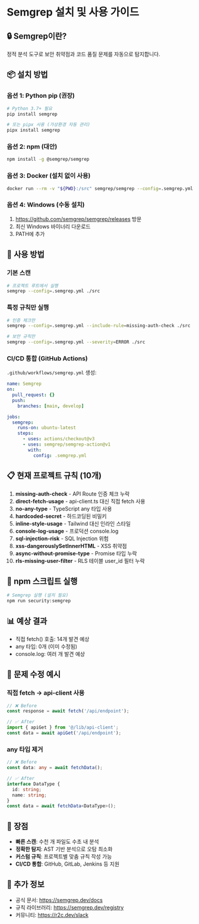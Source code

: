 # Semgrep 설치 및 사용 가이드

## 🔒 Semgrep이란?
정적 분석 도구로 보안 취약점과 코드 품질 문제를 자동으로 탐지합니다.

## 📦 설치 방법

### 옵션 1: Python pip (권장)
```bash
# Python 3.7+ 필요
pip install semgrep

# 또는 pipx 사용 (가상환경 자동 관리)
pipx install semgrep
```

### 옵션 2: npm (대안)
```bash
npm install -g @semgrep/semgrep
```

### 옵션 3: Docker (설치 없이 사용)
```bash
docker run --rm -v "${PWD}:/src" semgrep/semgrep --config=.semgrep.yml
```

### 옵션 4: Windows (수동 설치)
1. https://github.com/semgrep/semgrep/releases 방문
2. 최신 Windows 바이너리 다운로드
3. PATH에 추가

## 🚀 사용 방법

### 기본 스캔
```bash
# 프로젝트 루트에서 실행
semgrep --config=.semgrep.yml ./src
```

### 특정 규칙만 실행
```bash
# 인증 체크만
semgrep --config=.semgrep.yml --include-rule=missing-auth-check ./src

# 보안 규칙만
semgrep --config=.semgrep.yml --severity=ERROR ./src
```

### CI/CD 통합 (GitHub Actions)
`.github/workflows/semgrep.yml` 생성:
```yaml
name: Semgrep
on:
  pull_request: {}
  push:
    branches: [main, develop]

jobs:
  semgrep:
    runs-on: ubuntu-latest
    steps:
      - uses: actions/checkout@v3
      - uses: semgrep/semgrep-action@v1
        with:
          config: .semgrep.yml
```

## 📋 현재 프로젝트 규칙 (10개)

1. **missing-auth-check** - API Route 인증 체크 누락
2. **direct-fetch-usage** - api-client.ts 대신 직접 fetch 사용
3. **no-any-type** - TypeScript any 타입 사용
4. **hardcoded-secret** - 하드코딩된 비밀키
5. **inline-style-usage** - Tailwind 대신 인라인 스타일
6. **console-log-usage** - 프로덕션 console.log
7. **sql-injection-risk** - SQL Injection 위험
8. **xss-dangerouslySetInnerHTML** - XSS 취약점
9. **async-without-promise-type** - Promise 타입 누락
10. **rls-missing-user-filter** - RLS 테이블 user_id 필터 누락

## 🎯 npm 스크립트 실행
```bash
# Semgrep 실행 (설치 필요)
npm run security:semgrep
```

## 📊 예상 결과
- 직접 fetch() 호출: 14개 발견 예상
- any 타입: 0개 (이미 수정됨)
- console.log: 여러 개 발견 예상

## 🔧 문제 수정 예시

### 직접 fetch → api-client 사용
```typescript
// ❌ Before
const response = await fetch('/api/endpoint');

// ✅ After
import { apiGet } from '@/lib/api-client';
const data = await apiGet('/api/endpoint');
```

### any 타입 제거
```typescript
// ❌ Before
const data: any = await fetchData();

// ✅ After
interface DataType {
  id: string;
  name: string;
}
const data = await fetchData<DataType>();
```

## 🌟 장점
- **빠른 스캔**: 수천 개 파일도 수초 내 분석
- **정확한 탐지**: AST 기반 분석으로 오탐 최소화
- **커스텀 규칙**: 프로젝트별 맞춤 규칙 작성 가능
- **CI/CD 통합**: GitHub, GitLab, Jenkins 등 지원

## 📝 추가 정보
- 공식 문서: https://semgrep.dev/docs
- 규칙 라이브러리: https://semgrep.dev/registry
- 커뮤니티: https://r2c.dev/slack